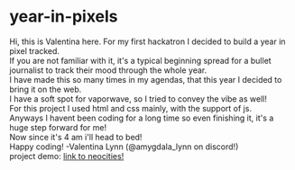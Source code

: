 # year-in-pixels
<article>Hi, this is Valentina here. For my first hackatron I decided to build a year in pixel tracked.<br>
  If you are not familiar with it, it's a typical beginning spread for a bullet journalist to track their mood through the whole year.<br>
  I have made this so many times in my agendas, that this year I decided to bring it on the web.<br>
  I have a soft spot for vaporwave, so I tried to convey the vibe as well!<br>
  For this project I used html and css mainly, with the support of js.<br>
  Anyways I havent been coding for a long time so even finishing it, it's a huge step forward for me!<br>
  Now since it's 4 am i'll head to bed!<br>
  Happy coding! -Valentina Lynn (@amygdala_lynn on discord!)
</article> project demo: <a href="https://a-record-of-lynn-who-am-i.neocities.org"> link to neocities! </a>
